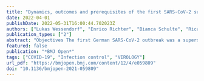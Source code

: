 ```yaml
---
title: "Dynamics, outcomes and prerequisites of the first SARS-CoV-2 superspreading event in Germany in February 2020: a cross-sectional epidemiological study"
date: 2022-04-01
publishDate: 2022-05-31T16:00:44.702023Z
authors: ["Lukas Wessendorf", "Enrico Richter", "Bianca Schulte", "Ricarda Maria Schmithausen", "Martin Exner", "Nils Lehmann", "Martin Coenen", "Christine Fuhrmann", "Angelika Kellings", "Anika Hüsing", "Karl-Heinz Jöckel", "Hendrik Streeck"]
publication_types: ["2"]
abstract: "Objectives The first German SARS-CoV-2 outbreak was a superspreading event in Gangelt, North Rhine-Westphalia, during indoor carnival festivities called ‘Kappensitzung’ (15 February 2020). We determined SARS-CoV-2 RT-PCR positivity rate, SARS-CoV-2-specific antibodies, and analysed the conditions and dynamics of superspreading, including ventilation, setting dimensions, distance from infected persons and behavioural patterns. Design In a cross-sectional epidemiological study (51 days postevent), participants were asked to give blood, pharyngeal swabs and complete self-administered questionnaires. Setting The SARS-CoV-2 superspreading event took place during festivities in the small community of Gangelt in February 2020. This 5-hour event included 450 people (6–79 years of age) in a building of 27 m × 13.20 m × 4.20 m. Participants Out of 450 event participants, 411 volunteered to participate in this study. Primary and secondary outcome measures Primary outcome: infection status (determined by IgG ELISA). Secondary outcome: symptoms (determined by questionnaire). Results Overall, 46% (n=186/404) of participants had been infected, and their spatial distribution was associated with proximity to the ventilation system (OR 1.39, 95% CI 0.86 to 2.25). Risk of infection was highly associated with age: children (OR 0.33, 95% CI 0.267 to 0.414) and young adults (age 18–25 years) had a lower risk of infection than older participants (average risk increase of 28% per 10 years). Behavioural differences were also risk associated including time spent outside (OR 0.55, (95% CI 0.33 to 0.91) or smoking (OR 0.32, 95% CI 0.124 to 0.81). Conclusions Our findings underline the importance of proper indoor ventilation for future events. Lower susceptibility of children/young adults indicates their limited involvement in superspreading."
featured: false
publication: "*BMJ Open*"
tags: ["COVID-19", "Infection control", "VIROLOGY"]
url_pdf: "https://bmjopen.bmj.com/content/12/4/e059809"
doi: "10.1136/bmjopen-2021-059809"
---
```



